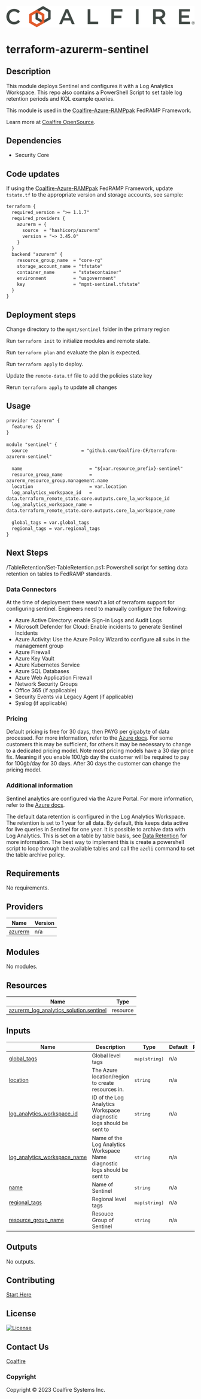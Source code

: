 ![Coalfire](coalfire_logo.png)

# terraform-azurerm-sentinel

## Description

This module deploys Sentinel and configures it with a Log Analytics Workspace. This repo also contains a PowerShell Script to set table log retention periods and KQL example queries.

This module is used in the [Coalfire-Azure-RAMPpak](https://github.com/Coalfire-CF/Coalfire-Azure-RAMPpak) FedRAMP Framework. 

Learn more at [Coalfire OpenSource](https://coalfire.com/opensource).

## Dependencies

- Security Core

## Code updates

If using the [Coalfire-Azure-RAMPpak](https://github.com/Coalfire-CF/Coalfire-Azure-RAMPpak) FedRAMP Framework, update `tstate.tf` to the appropriate version and storage accounts, see sample:

```hcl
terraform {
  required_version = ">= 1.1.7"
  required_providers {
    azurerm = {
      source  = "hashicorp/azurerm"
      version = "~> 3.45.0"
    }
  }
  backend "azurerm" {
    resource_group_name  = "core-rg"
    storage_account_name = "tfstate"
    container_name       = "statecontainer"
    environment          = "usgovernment"
    key                  = "mgmt-sentinel.tfstate"
  }
}
```

## Deployment steps

Change directory to the `mgmt/sentinel` folder in the primary region

Run `terraform init` to initialize modules and remote state.

Run `terraform plan` and evaluate the plan is expected.

Run `terraform apply` to deploy.

Update the `remote-data.tf` file to add the policies state key

Rerun `terraform apply` to update all changes

## Usage

```hcl
provider "azurerm" {
  features {}
}

module "sentinel" {
  source                    = "github.com/Coalfire-CF/terraform-azurerm-sentinel"

  name                         = "${var.resource_prefix}-sentinel"
  resource_group_name          = azurerm_resource_group.management.name
  location                     = var.location
  log_analytics_workspace_id   = data.terraform_remote_state.core.outputs.core_la_workspace_id
  log_analytics_workspace_name = data.terraform_remote_state.core.outputs.core_la_workspace_name

  global_tags = var.global_tags
  regional_tags = var.regional_tags
}
```

## Next Steps

/TableRetention/Set-TableRetention.ps1: Powershell script for setting data retention on tables to FedRAMP standards.

### Data Connectors

At the time of deployment there wasn't a lot of terraform support for configuring sentinel. Engineers need to manually configure the following:

- Azure Active Directory: enable Sign-in Logs and Audit Logs
- Microsoft Defender for Cloud: Enable incidents to generate Sentinel Incidents
- Azure Activity: Use the Azure Policy Wizard to configure all subs in the management group
- Azure Firewall
- Azure Key Vault
- Azure Kubernetes Service
- Azure SQL Databases
- Azure Web Application Firewall
- Network Security Groups
- Office 365 (if applicable)
- Security Events via Legacy Agent (if applicable)
- Syslog (if applicable)

### Pricing

Default pricing is free for 30 days, then PAYG per gigabyte of data processed. For more information, refer to the [Azure docs](https://azure.microsoft.com/en-us/pricing/details/azure-sentinel/). For some customers this may be sufficient, for others it may be necessary to change to a dedicated pricing model. Note most pricing models have a 30 day price fix. Meaning if you enable 100/gb day the customer will be required to pay for 100gb/day for 30 days. After 30 days the customer can change the pricing model.

### Additional information

Sentinel analytics are configured via the Azure Portal. For more information, refer to the [Azure docs](https://docs.microsoft.com/en-us/azure/sentinel/tutorial-monitor-your-data).

The default data retention is configured in the Log Analytics Workspace. The retention is set to 1 year for all data. By default, this keeps data active for live queries in Sentinel for one year. It is possible to archive data with Log Analytics. This is set on a table by table basis, see [Data Retention](https://learn.microsoft.com/en-us/azure/azure-monitor/logs/data-retention-archive?tabs=cli-1%2Ccli-2) for more information. The best way to implement this is create a powershell script to loop through the available tables and call the `azcli` command to set the table archive policy.


<!-- BEGIN_TF_DOCS -->
## Requirements

No requirements.

## Providers

| Name | Version |
|------|---------|
| <a name="provider_azurerm"></a> [azurerm](#provider\_azurerm) | n/a |

## Modules

No modules.

## Resources

| Name | Type |
|------|------|
| [azurerm_log_analytics_solution.sentinel](https://registry.terraform.io/providers/hashicorp/azurerm/latest/docs/resources/log_analytics_solution) | resource |

## Inputs

| Name | Description | Type | Default | Required |
|------|-------------|------|---------|:--------:|
| <a name="input_global_tags"></a> [global\_tags](#input\_global\_tags) | Global level tags | `map(string)` | n/a | yes |
| <a name="input_location"></a> [location](#input\_location) | The Azure location/region to create resources in. | `string` | n/a | yes |
| <a name="input_log_analytics_workspace_id"></a> [log\_analytics\_workspace\_id](#input\_log\_analytics\_workspace\_id) | ID of the Log Analytics Workspace diagnostic logs should be sent to | `string` | n/a | yes |
| <a name="input_log_analytics_workspace_name"></a> [log\_analytics\_workspace\_name](#input\_log\_analytics\_workspace\_name) | Name of the Log Analytics Workspace Name diagnostic logs should be sent to | `string` | n/a | yes |
| <a name="input_name"></a> [name](#input\_name) | Name of Sentinel | `string` | n/a | yes |
| <a name="input_regional_tags"></a> [regional\_tags](#input\_regional\_tags) | Regional level tags | `map(string)` | n/a | yes |
| <a name="input_resource_group_name"></a> [resource\_group\_name](#input\_resource\_group\_name) | Resouce Group of Sentinel | `string` | n/a | yes |

## Outputs

No outputs.
<!-- END_TF_DOCS -->

## Contributing

[Start Here](CONTRIBUTING.md)

## License

[![License](https://img.shields.io/badge/license-MIT-blue.svg)](https://opensource.org/license/mit/)

## Contact Us

[Coalfire](https://coalfire.com/)

### Copyright

Copyright © 2023 Coalfire Systems Inc.
